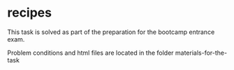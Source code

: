 # recipes
This task is solved as part of the preparation for the bootcamp entrance exam.  

Problem conditions and html files are located in the folder materials-for-the-task
